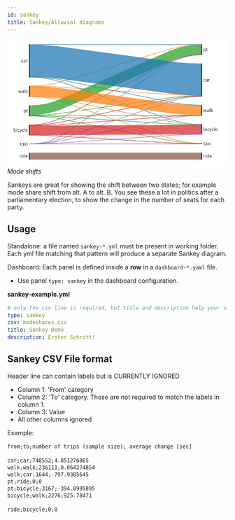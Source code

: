 ```yaml
---
id: sankey
title: Sankey/Alluvial diagrams
---
```


![Sankey banner](assets/sankey.jpg)
_Mode shifts_

Sankeys are great for showing the shift between two states; for example mode share shift from alt. A to alt. B. You see these a lot in politics after a parliamentary election, to show the change in the number of seats for each party.

## Usage

Standalone: a file named `sankey-*.yml` must be present in working folder. Each yml file matching that pattern will produce a separate Sankey diagram.

Dashboard: Each panel is defined inside a **row** in a `dashboard-*.yaml` file.

  - Use panel `type: sankey` in the dashboard configuration.


**sankey-example.yml**

```yaml
# only the csv line is required, but title and description help your viewers
type: sankey
csv: modeshares.csv
title: Sankey Demo
description: Erster Schritt!
```

## Sankey CSV File format

Header line can contain labels but is CURRENTLY IGNORED

- Column 1: 'From' category
- Column 2: 'To' category. These are not required to match the labels in column 1.
- Column 3: Value
- All other columns ignored

Example:

```
from;to;number of trips (sample size); average change [sec]

car;car;748552;4.851276865
walk;walk;236111;0.064274854
walk;car;1644;-797.9385645
pt;ride;0;0
pt;bicycle;3167;-394.8995895
bicycle;walk;2276;925.78471

ride;bicycle;0;0
```
